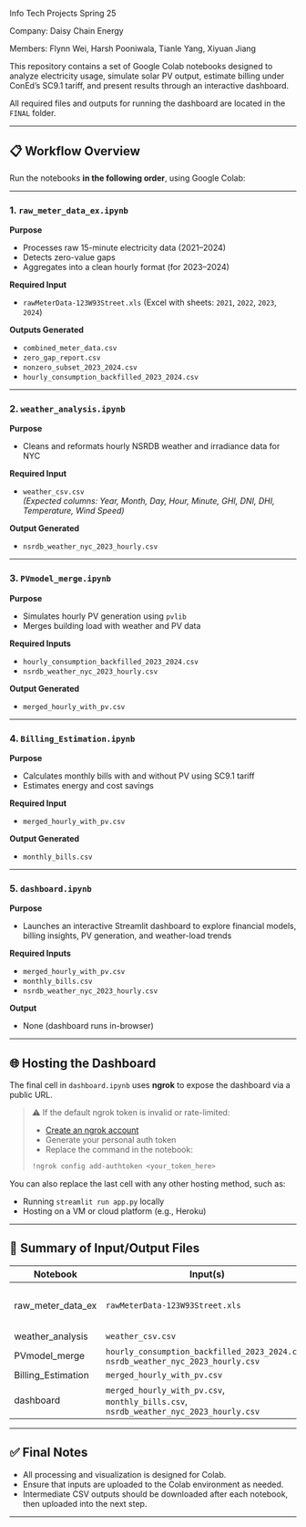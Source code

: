 Info Tech Projects Spring 25

Company: Daisy Chain Energy

Members: 
Flynn Wei, 
Harsh Pooniwala, 
Tianle Yang, 
Xiyuan Jiang


This repository contains a set of Google Colab notebooks designed to analyze electricity usage, simulate solar PV output, estimate billing under ConEd’s SC9.1 tariff, and present results through an interactive dashboard.

All required files and outputs for running the dashboard are located in the `FINAL` folder.

---

## 📋 Workflow Overview

Run the notebooks **in the following order**, using Google Colab:

---

### 1. `raw_meter_data_ex.ipynb`

**Purpose**  
- Processes raw 15-minute electricity data (2021–2024)
- Detects zero-value gaps
- Aggregates into a clean hourly format (for 2023–2024)

**Required Input**  
- `rawMeterData-123W93Street.xls` (Excel with sheets: `2021`, `2022`, `2023`, `2024`)

**Outputs Generated**  
- `combined_meter_data.csv`  
- `zero_gap_report.csv`  
- `nonzero_subset_2023_2024.csv`  
- `hourly_consumption_backfilled_2023_2024.csv`

---

### 2. `weather_analysis.ipynb`

**Purpose**  
- Cleans and reformats hourly NSRDB weather and irradiance data for NYC

**Required Input**  
- `weather_csv.csv`  
  *(Expected columns: Year, Month, Day, Hour, Minute, GHI, DNI, DHI, Temperature, Wind Speed)*

**Output Generated**  
- `nsrdb_weather_nyc_2023_hourly.csv`

---

### 3. `PVmodel_merge.ipynb`

**Purpose**  
- Simulates hourly PV generation using `pvlib`  
- Merges building load with weather and PV data

**Required Inputs**  
- `hourly_consumption_backfilled_2023_2024.csv`  
- `nsrdb_weather_nyc_2023_hourly.csv`

**Output Generated**  
- `merged_hourly_with_pv.csv`

---

### 4. `Billing_Estimation.ipynb`

**Purpose**  
- Calculates monthly bills with and without PV using SC9.1 tariff  
- Estimates energy and cost savings

**Required Input**  
- `merged_hourly_with_pv.csv`

**Output Generated**  
- `monthly_bills.csv`

---

### 5. `dashboard.ipynb`

**Purpose**  
- Launches an interactive Streamlit dashboard to explore financial models, billing insights, PV generation, and weather-load trends

**Required Inputs**  
- `merged_hourly_with_pv.csv`  
- `monthly_bills.csv`  
- `nsrdb_weather_nyc_2023_hourly.csv`

**Output**  
- None (dashboard runs in-browser)

---

## 🌐 Hosting the Dashboard

The final cell in `dashboard.ipynb` uses **ngrok** to expose the dashboard via a public URL.

> ⚠️ If the default ngrok token is invalid or rate-limited:
> - [Create an ngrok account](https://dashboard.ngrok.com/signup)
> - Generate your personal auth token
> - Replace the command in the notebook:
>
> ```bash
> !ngrok config add-authtoken <your_token_here>
> ```

You can also replace the last cell with any other hosting method, such as:
- Running `streamlit run app.py` locally
- Hosting on a VM or cloud platform (e.g., Heroku)

---

## 📁 Summary of Input/Output Files

| Notebook               | Input(s)                                           | Output(s)                                                                 |
|------------------------|----------------------------------------------------|---------------------------------------------------------------------------|
| raw_meter_data_ex      | `rawMeterData-123W93Street.xls`                   | `combined_meter_data.csv`, `zero_gap_report.csv`, `nonzero_subset_2023_2024.csv`, `hourly_consumption_backfilled_2023_2024.csv` |
| weather_analysis        | `weather_csv.csv`                                 | `nsrdb_weather_nyc_2023_hourly.csv`                                       |
| PVmodel_merge           | `hourly_consumption_backfilled_2023_2024.csv`, `nsrdb_weather_nyc_2023_hourly.csv` | `merged_hourly_with_pv.csv`                           |
| Billing_Estimation      | `merged_hourly_with_pv.csv`                      | `monthly_bills.csv`                                                       |
| dashboard               | `merged_hourly_with_pv.csv`, `monthly_bills.csv`, `nsrdb_weather_nyc_2023_hourly.csv` | (visual interface only)                            |

---

## ✅ Final Notes

- All processing and visualization is designed for Colab.
- Ensure that inputs are uploaded to the Colab environment as needed.
- Intermediate CSV outputs should be downloaded after each notebook, then uploaded into the next step.

---
